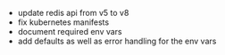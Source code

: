 - update redis api from v5 to v8
- fix kubernetes manifests
- document required env vars
- add defaults as well as error handling for the env vars
